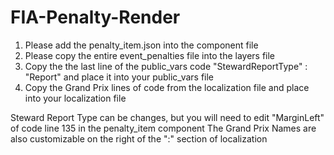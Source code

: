 # FIA-Penalty-Render

1) Please add the penalty_item.json into the component file
2) Please copy the entire event_penalties file into the layers file
3) Copy the the last line of the public_vars code "StewardReportType" : "Report" and place it into your public_vars file
4) Copy the Grand Prix lines of code from the localization file and place into your localization file

Steward Report Type can be changes, but you will need to edit "MarginLeft" of code line 135 in the penalty_item component
The Grand Prix Names are also customizable on the right of the ":" section of localization

